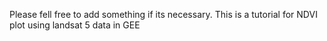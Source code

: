 Please fell free to add something if its necessary. This is a tutorial for NDVI plot using landsat 5 data in GEE 
